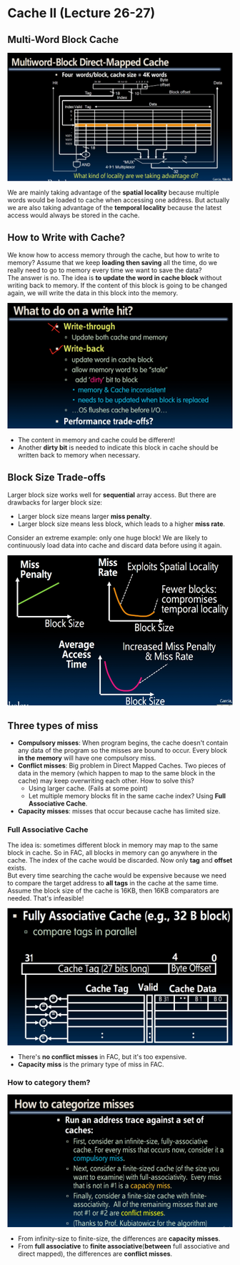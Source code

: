 # Cache II (Lecture 26-27)

## Multi-Word Block Cache

![Multi-Word Block](./Image/Week10/Week10-1.png)

We are mainly taking advantage of the **spatial locality** because multiple words would be loaded to cache when accessing one address. But actually we are also taking advantage of the **temporal locality** because the latest access would always be stored in the cache.  

## How to Write with Cache?

We know how to access memory through the cache, but how to write to memory? Assume that we keep **loading then saving** all the time, do we really need to go to memory every time we want to save the data?  
The answer is no. The idea is **to update the word in cache block** without writing back to memory. If the content of this block is going to be changed again, we will write the data in this block into the memory.  

![Write](./Image/Week10/Week10-2.png)

- The content in memory and cache could be different!
- Another **dirty bit** is needed to indicate this block in cache should be written back to memory when necessary.

## Block Size Trade-offs

Larger block size works well for **sequential** array access. But there are drawbacks for larger block size:

- Larger block size means larger **miss penalty**.
- Larger block size means less block, which leads to a higher **miss rate**.

Consider an extreme example: only one huge block! We are likely to continuously load data into cache and discard data before using it again.

![Tradeoff](./Image/Week10/Week10-3.png)

## Three types of miss

- **Compulsory misses**: When program begins, the cache doesn't contain any data of the program so the misses are bound to occur. Every block **in the memory** will have one compulsory miss.
- **Conflict misses**: Big problem in Direct Mapped Caches. Two pieces of data in the memory (which happen to map to the same block in the cache) may keep overwriting each other. How to solve this?
  - Using larger cache. (Fails at some point)
  - Let multiple memory blocks fit in the same cache index? Using **Full Associative Cache**.
- **Capacity misses**: misses that occur because cache has limited size.

### Full Associative Cache

The idea is: sometimes different block in memory may map to the same block in cache. So in FAC, all blocks in memory can go anywhere in the cache. The index of the cache would be discarded. Now only **tag** and **offset** exists.  
But every time searching the cache would be expensive because we need to compare the target address to **all tags** in the cache at the same time. Assume the block size of the cache is 16KB, then 16KB comparators are needed. That's infeasible!  

![FAC](./Image/Week10/Week10-4.png)

- There's **no conflict misses** in FAC, but it's too expensive.
- **Capacity miss** is the primary type of miss in FAC.

### How to category them?

![Category](./Image/Week10/Week10-5.png)

- From infinity-size to finite-size, the differences are **capacity misses**.
- From **full associative** to **finite associative**(**between** full associative and direct mapped), the differences are **conflict misses**.
